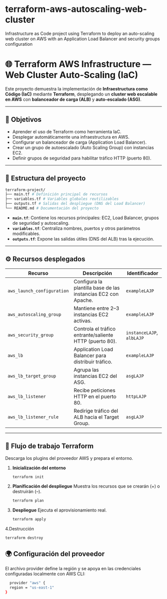 # terraform-aws-autoscaling-web-cluster
Infrastructure as Code project using Terraform to deploy an auto-scaling web cluster on AWS with an Application Load Balancer and security groups configuration

# 🌐 Terraform AWS Infrastructure — Web Cluster Auto-Scaling (IaC)

Este proyecto demuestra la implementación de **Infraestructura como Código (IaC)** mediante **Terraform**, desplegando un **cluster web escalable en AWS** con **balanceador de carga (ALB)** y **auto-escalado (ASG)**.

---

## 🎯 Objetivos

- Aprender el uso de Terraform como herramienta IaC.
- Desplegar automáticamente una infraestructura en AWS.
- Configurar un balanceador de carga (Application Load Balancer).
- Crear un grupo de autoescalado (Auto Scaling Group) con instancias EC2.
- Definir grupos de seguridad para habilitar tráfico HTTP (puerto 80).

---

## 🧩 Estructura del proyecto
```bash
terraform-project/
├── main.tf # Definición principal de recursos
├── variables.tf # Variables globales reutilizables
├── outputs.tf # Salidas del despliegue (DNS del Load Balancer)
└── README.md # Documentación del proyecto
```

- **`main.tf`**: Contiene los recursos principales: EC2, Load Balancer, grupos de seguridad y autoscaling.
- **`variables.tf`**: Centraliza nombres, puertos y otros parámetros modificables.
- **`outputs.tf`**: Expone las salidas útiles (DNS del ALB) tras la ejecución.

---

## ⚙️ Recursos desplegados

| Recurso | Descripción | Identificador |
|----------|--------------|----------------|
| `aws_launch_configuration` | Configura la plantilla base de las instancias EC2 con Apache. | `exampleLAJP` |
| `aws_autoscaling_group` | Mantiene entre 2–3 instancias EC2 activas. | `exampleLAJP` |
| `aws_security_group` | Controla el tráfico entrante/saliente HTTP (puerto 80). | `instanceLAJP`, `albLAJP` |
| `aws_lb` | Application Load Balancer para distribuir tráfico. | `exampleLAJP` |
| `aws_lb_target_group` | Agrupa las instancias EC2 del ASG. | `asgLAJP` |
| `aws_lb_listener` | Recibe peticiones HTTP en el puerto 80. | `httpLAJP` |
| `aws_lb_listener_rule` | Redirige tráfico del ALB hacia el Target Group. | `asgLAJP` |

---

## 🧠 Flujo de trabajo Terraform
Descarga los plugins del proveedor AWS y prepara el entorno.  

1. **Inicialización del entorno**
   ```bash
   terraform init
   ```
2. **Planificación del despliegue**
Muestra los recursos que se crearán (+) o destruirán (–).  
   ```bash
   terraform plan
   ```
3. **Despliegue**
Ejecuta el aprovisionamiento real.
   ```bash
   terraform apply
   ```
4.Destrucción
   ```bash
   terraform destroy
   ```
## 🌍 Configuración del proveedor
El archivo provider define la región y se apoya en las credenciales configuradas localmente con AWS CLI:  
```bash
  provider "aws" {
  region = "us-east-1"
}
```
   

